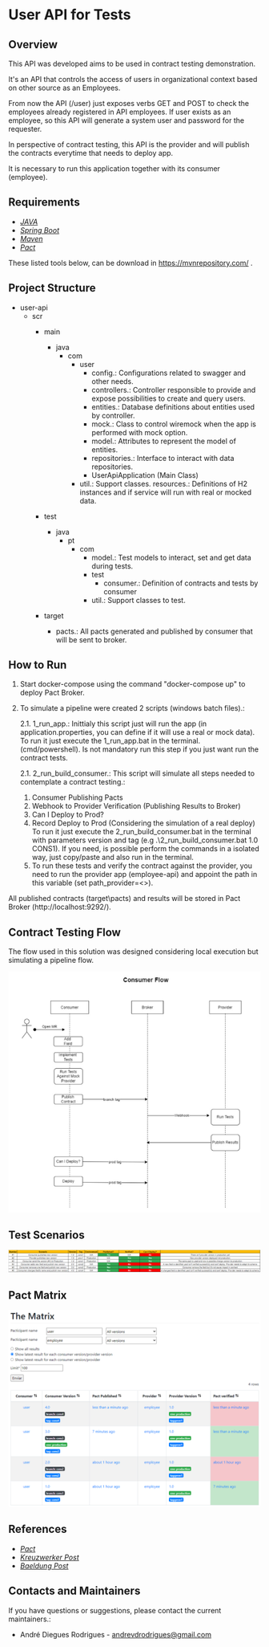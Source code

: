 # User API for Tests

## Overview

This API was developed aims to be used in contract testing demonstration.

It's an API that controls the access of users in organizational context based on other source as an Employees.

From now the API (/user) just exposes verbs GET and POST to check the employees already registered in API employees. If user exists
as an employee, so this API will generate a system user and password for the requester.

In perspective of contract testing, this API is the provider and will publish the contracts everytime that needs to deploy app.

It is necessary to run this application together with its consumer (employee).

## Requirements

- [*JAVA*](https://www.oracle.com/br/java/technologies/javase-jdk11-downloads.html)
- [*Spring Boot*](https://spring.io/projects/spring-boot)
- [*Maven*](https://maven.apache.org/download.cgi)
- [*Pact*](https://docs.pact.io/)

These listed tools below, can be download in https://mvnrepository.com/ .

## Project Structure

- user-api
    - scr
        - main
            - java
                - com
                    - user
                        - config.: Configurations related to swagger and other needs.
                        - controllers.: Controller responsible to provide and expose possibilities to create and query users.
                        - entities.: Database definitions about entities used by controller.
                        - mock.: Class to control wiremock when the app is performed with mock option.
                        - model.: Attributes to represent the model of entities.
                        - repositories.: Interface to interact with data repositories.
                        - UserApiApplication (Main Class)
                    - util.: Support classes.
                      resources.: Definitions of H2 instances and if service will run with real or mocked data.

        - test
            - java
                - pt
                    - com
                        - model.: Test models to interact, set and get data during tests.
                        - test
                            - consumer.: Definition of contracts and tests by consumer
                        - util.: Support classes to test.
                      
        - target
          - pacts.: All pacts generated and published by consumer that will be sent to broker.


## How to Run

1. Start docker-compose using the command "docker-compose up" to deploy Pact Broker.

2. To simulate a pipeline were created 2 scripts (windows batch files).:

   2.1. 1_run_app.: Inittialy this script just will run the app (in application.properties, you can define if it will use a real or mock data).
   To run it just execute the 1_run_app.bat in the terminal. (cmd/powershell). Is not mandatory run this step if you just
   want run the contract tests.

   2.1. 2_run_build_consumer.: This script will simulate all steps needed to contemplate a contract testing.:
    1. Consumer Publishing Pacts
    2. Webhook to Provider Verification (Publishing Results to Broker)
    3. Can I Deploy to Prod?
    4. Record Deploy to Prod (Considering the simulation of a real deploy)
       To run it just execute the 2_run_build_consumer.bat in the terminal with parameters version and 
       tag (e.g .\2_run_build_consumer.bat 1.0 CONS1). 
       If you need, is possible perform the commands in a isolated way, just copy/paste and also run in the terminal.
    5. To run these tests and verify the contract against the provider, you need to run the provider app (employee-api) and appoint
       the path in this variable (set path_provider=<<path to provider>>).

All published contracts (target\pacts) and results will be stored in Pact Broker (http://localhost:9292/).

## Contract Testing Flow

The flow used in this solution was designed considering local execution but simulating a pipeline flow.

![](imgs/Consumer_Flow.png)

## Test Scenarios

![](imgs/Contract_Testing_Cases.png)

## Pact Matrix

![](imgs/Pact_Matrix.png)

## References

- [*Pact*](https://docs.pact.io/)
- [*Kreuzwerker Post*](https://kreuzwerker.de/post/introduction-to-consumer-driven-contract-testing)
- [*Baeldung Post*](https://www.baeldung.com/pact-junit-consumer-driven-contracts)

## Contacts and Maintainers

If you have questions or suggestions, please contact the current maintainers.:

-   André Diegues Rodrigues - andrevdrodrigues@gmail.com


